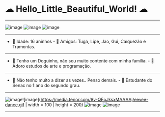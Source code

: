 # ☁ Hello_Little_Beautiful_World! ☁ 
__________________________________________________________________________________________________________________________
 ![image](https://images-wixmp-ed30a86b8c4ca887773594c2.wixmp.com/f/4844df49-b3bd-4517-945e-f21a7e0d2da7/d6tmvjp-a395bab7-df50-49e6-a6a9-93e248bd5dbd.gif?token=eyJ0eXAiOiJKV1QiLCJhbGciOiJIUzI1NiJ9.eyJzdWIiOiJ1cm46YXBwOjdlMGQxODg5ODIyNjQzNzNhNWYwZDQxNWVhMGQyNmUwIiwiaXNzIjoidXJuOmFwcDo3ZTBkMTg4OTgyMjY0MzczYTVmMGQ0MTVlYTBkMjZlMCIsIm9iaiI6W1t7InBhdGgiOiJcL2ZcLzQ4NDRkZjQ5LWIzYmQtNDUxNy05NDVlLWYyMWE3ZTBkMmRhN1wvZDZ0bXZqcC1hMzk1YmFiNy1kZjUwLTQ5ZTYtYTZhOS05M2UyNDhiZDVkYmQuZ2lmIn1dXSwiYXVkIjpbInVybjpzZXJ2aWNlOmZpbGUuZG93bmxvYWQiXX0.j7LskgpWoTwYXycaThglqNfgXWTCPDBT-l8GOF8CprM)  ![image](https://thumbs.gfycat.com/ImpureDrearyHippopotamus-max-1mb.gif) ![image](https://i.imgur.com/rn3E1qJ.gif)
 
-------------------------------------------------------------------------------------------------------------------------
- 💖 Idade: 16 aninhos - 🌱 Amigos: Tuga, Lipe, Jao, Gui, Caíquezão e Tramontas.
-------------------------------------------------------------------------------------------------------------------------
- 🐶 Tenho um Doguinho, não sou muito contente com minha família. - 🤔 Adoro estudos de arte e programação.
-------------------------------------------------------------------------------------------------------------------------
- 💬 Não tenho muito a dizer as vezes.. Penso demais. - 🦖 Estudante do Senac no 1 ano do segundo grau.
__________________________________________________________________________________________________________________________
![image](https://images-wixmp-ed30a86b8c4ca887773594c2.wixmp.com/f/b704f06e-8540-44e9-b990-5d94836f914c/detewjb-f8a876d4-d64f-43ed-af1f-b321f24201db.gif?token=eyJ0eXAiOiJKV1QiLCJhbGciOiJIUzI1NiJ9.eyJzdWIiOiJ1cm46YXBwOjdlMGQxODg5ODIyNjQzNzNhNWYwZDQxNWVhMGQyNmUwIiwiaXNzIjoidXJuOmFwcDo3ZTBkMTg4OTgyMjY0MzczYTVmMGQ0MTVlYTBkMjZlMCIsIm9iaiI6W1t7InBhdGgiOiJcL2ZcL2I3MDRmMDZlLTg1NDAtNDRlOS1iOTkwLTVkOTQ4MzZmOTE0Y1wvZGV0ZXdqYi1mOGE4NzZkNC1kNjRmLTQzZWQtYWYxZi1iMzIxZjI0MjAxZGIuZ2lmIn1dXSwiYXVkIjpbInVybjpzZXJ2aWNlOmZpbGUuZG93bmxvYWQiXX0.MIZyOAQwvCFo7OC5sJBmNJJcRgYKwBRvT2gcqYxKB3k)![image](https://media.tenor.com/8v-QEoJksxMAAAAj/eevee-dance.gif | width = 100 | height = 200) ![image](https://static.wikia.nocookie.net/fridaynightfunking/images/5/56/Funsizedsarvidle.gif/revision/latest?cb=20210727074933) ![image](https://static.wikia.nocookie.net/fridaynightfunking/images/1/1c/FunRuvAnim.gif/revision/latest/thumbnail/width/360/height/360?cb=20210411151619)
__________________________________________________________________________________________________________________________




